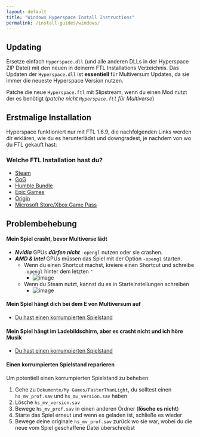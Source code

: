 ```yaml
---
layout: default
title: "Windows Hyperspace Install Instructions"
permalink: /install-guides/windows/
---
```


## Updating

Ersetze einfach `Hyperspace.dll` (und alle anderen DLLs in der Hyperspace ZIP Datei) mit den neuen in deinerm FTL Installations Verzeichnis.
Das Updaten der `Hyperspace.dll` ist **essentiell** für Multiversum Updates, da sie immer die neueste Hyperspace Version nutzen.

Patche die neue `Hyperspace.ftl` mit Slipstream, wenn du einen Mod nutzt der es benötigt (*patche nicht `Hyperspace.ftl` für Multiverse*)

## Erstmalige Installation

Hyperspace funktioniert nur mit FTL 1.6.9, die nachfolgenden Links werden dir erklären, wie du es herunterlädst und downgradest, je nachdem von wo du FTL gekauft hast:

### Welche FTL Installation hast du?

- [Steam](./steam-install)
- [GoG](./gog-install)
- [Humble Bundle](./humble-install)
- [Epic Games](./other-install#epic)
- [Origin](./other-install#origin)
- [Microsoft Store/Xbox Game Pass](./other-install#microsoft-storexbox-game-pass)

## Problembehebung

#### Mein Spiel crasht, bevor Multiverse lädt
- ***Nvidia*** GPUs ***dürfen nicht*** `-opengl` nutzen oder sie crashen.
- ***AMD & Intel*** GPUs müssen das Spiel mit der Option `-opengl` starten.
   - Wenn du einen Shortcut machst, kreiere einen Shortcut und schreibe `-opengl` hinter dem letzten `"`
      - ![image](https://user-images.githubusercontent.com/1423894/173691599-b8fa5b9a-0663-437b-99a4-48216602700c.png)
   - Wenn du Steam nutzt, kannst du es in Starteinstellungen schreiben
      - ![image](https://user-images.githubusercontent.com/1423894/173692491-3e2a597a-29b3-44a0-9e3b-c8843708054e.png)


#### Mein Spiel hängt dich bei dem E von Multiversum auf
- [Du hast einen korrumpierten Spielstand](#einen-korrumpierten-spielstand-reparieren)

#### Mein Spiel hängt im Ladebildschirm, aber es crasht nicht und ich höre Musik
- [Du hast einen korrumpierten Spielstand](#einen-korrumpierten-spielstand-reparieren)

#### Einen korrumpierten Spielstand reparieren
Um potentiell einen korrumpierten Spielstand zu beheben:
1. Gehe zu `Dokumente/My Games/FasterThanLight`, du solltest einen `hs_mv_prof.sav` und `hs_mv_version.sav` haben
2. Lösche `hs_mv_version.sav`
3. Bewege `hs_mv_prof.sav` in einen anderen Ordner (**lösche es nicht**)
4. Starte das Spiel erneut und wenn es geladen ist, schließe es wieder
5. Bewege deine originale `hs_mv_prof.sav` zurück wo sie war, wobei du die neue vom Spiel geschaffene Datei überschreibst